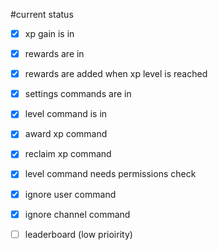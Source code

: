 #current status
- [x] xp gain is in
- [x] rewards are in
- [x] rewards are added when xp level is reached
- [x] settings commands are in
- [x] level command is in
- [x] award xp command
- [x] reclaim xp command
- [x] level command needs permissions check
- [x] ignore user command
- [x] ignore channel command

- [ ] leaderboard (low prioirity)